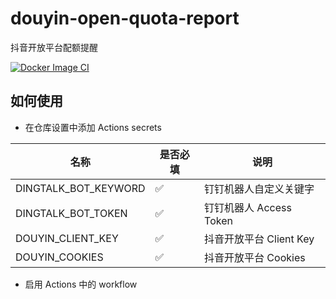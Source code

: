 # douyin-open-quota-report
抖音开放平台配额提醒

[![Docker Image CI](https://github.com/lim1202/douyin-open-quota-report/actions/workflows/docker-image.yml/badge.svg)](https://github.com/lim1202/douyin-open-quota-report/actions/workflows/docker-image.yml)

## 如何使用

- 在仓库设置中添加 Actions secrets

|  名称 | 是否必填 | 说明 |
| -------- | -------- | -------- |
| DINGTALK_BOT_KEYWORD | ✅ | 钉钉机器人自定义关键字 |
| DINGTALK_BOT_TOKEN | ✅ | 钉钉机器人 Access Token |
| DOUYIN_CLIENT_KEY | ✅ | 抖音开放平台 Client Key |
| DOUYIN_COOKIES | ✅ | 抖音开放平台 Cookies |

- 启用 Actions 中的 workflow
